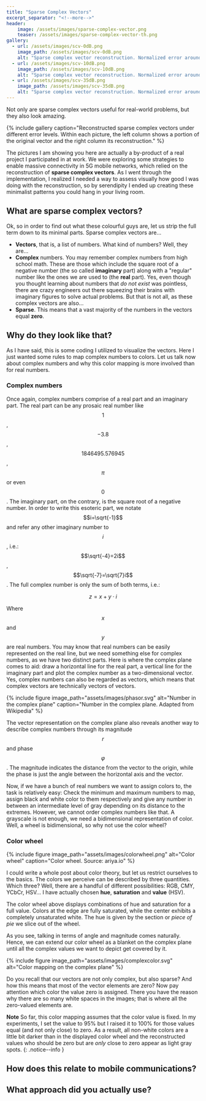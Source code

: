 ```yaml
---
title: "Sparse Complex Vectors"
excerpt_separator: "<!--more-->"
header:
    image: /assets/images/sparse-complex-vector.png
    teaser: /assets/images/sparse-complex-vector-th.png
gallery:
  - url: /assets/images/scv-0dB.png
    image_path: /assets/images/scv-0dB.png
    alt: "Sparse complex vector reconstruction. Normalized error around 0 dB"
  - url: /assets/images/scv-10dB.png
    image_path: /assets/images/scv-10dB.png
    alt: "Sparse complex vector reconstruction. Normalized error around -10 dB"
  - url: /assets/images/scv-35dB.png
    image_path: /assets/images/scv-35dB.png
    alt: "Sparse complex vector reconstruction. Normalized error around -35 dB"
---
```


Not only are sparse complex vectors useful for real-world problems, but they also look amazing.

<!--more-->

{% include gallery caption="Reconstructed sparse complex vectors under different error levels. Within each picture, the left column shows a portion of the original vector and the right column its reconstruction." %}

The pictures I am showing you here are actually a by-product of a real project I participated in
at work. We were exploring some strategies to enable massive connectivity in 5G mobile networks,
which relied on the reconstruction of **sparse complex vectors**. As I went through the implementation,
I realized I needed a way to assess visually how good I was doing with the reconstruction,
so by serendipity I ended up
creating these minimalist patterns you could hang in your living room.

## What are sparse complex vectors?

Ok, so in order to find out what these colourful guys are, let us strip the full term down to
its minimal parts. Sparse complex vectors are...

- **Vectors**, that is, a list of numbers. What kind of numbers? Well, they are...
- **Complex** numbers. You may remember complex numbers from high school math. These are those
which include the square root of a negative number (the so called **imaginary** part) along with a "regular"
number like the ones we are used to (the **real** part).  Yes, even though you thought learning about
numbers that _do not exist_ was pointless, there are crazy engineers out there squeezing their brains
with imaginary figures to solve actual problems. But that is not all, as these complex vectors are also...
- **Sparse**. This means that a vast majority of the numbers in the vectors equal **zero**.

## Why do they look like that?

As I have said, this is some coding I utilized to visualize the vectors. Here I just wanted some rules to
map complex numbers to colors. Let us talk now about complex numbers and why this color mapping is more involved than
for real numbers.

### Complex numbers

Once again, complex numbers comprise of a real part and an imaginary part.
The real part can be any prosaic real number like $$1$$, $$-3.8$$,
$$1846495.576945$$, $$\pi$$ or even $$0$$.
The imaginary part, on the contrary, is the square root of a negative number. In order to write this
esoteric part, we notate $$i=\sqrt{-1}$$ and refer any other imaginary number to $$i$$, i.e.:
$$\sqrt{-4}=2i$$, $$\sqrt{-7}=\sqrt{7}i$$. The full complex number is only the sum of both terms, i.e.:

$$z=x+y\cdot i$$

Where $$x$$ and $$y$$ are real numbers. You may know that real numbers
can be easily represented on the real line, but we need something else for complex numbers,
as we have two distinct parts. Here is where the complex plane comes to aid: draw a horizontal line for
the real part, a vertical line for the imaginary part and plot the complex number as a two-dimensional
vector. Yes, complex numbers can also be regarded as vectors, which means that complex vectors are technically
vectors of vectors.

{% include figure image_path="assets/images/phasor.svg" alt="Number in the complex plane" caption="Number in the complex plane. Adapted from Wikipedia" %}

The vector representation on the complex plane also reveals another way to describe complex numbers
through its magnitude $$r$$ and phase  $$\varphi$$. The magnitude indicates the distance from the vector to
the origin, while the phase is just the angle between the horizontal axis and the vector.

Now, if we have a bunch of real numbers we want to assign colors to,
the task is relatively easy: Check the minimum and maximum numbers to map, assign black and white color
to them respectively and give any number in between an intermediate level of gray depending on its distance
to the extremes. However, we cannot order complex numbers like that. A grayscale is not enough, we need a
bidimensional representation of color. Well, a wheel is bidimensional,
so why not use the color wheel?

### Color wheel

{% include figure image_path="assets/images/colorwheel.png" alt="Color wheel" caption="Color wheel. Source: ariya.io" %}

I could write a whole post about color theory, but let us restrict ourselves to the basics.
The colors we perceive can be described by three quantities. Which three? Well,
there are a handful of different possibilities: RGB, CMY, YCbCr, HSV... I have actually
chosen **hue**, **saturation** and **value** (HSV).

The color wheel above displays combinations of hue and saturation for a full value.
Colors at the edge are fully saturated, while the center exhibits a completely
unsaturated white. The hue is given by the section or _piece of pie_ we slice out of the
wheel.

As you see, talking in terms of angle and magnitude comes naturally. Hence, we can
extend our color wheel as a blanket on the complex plane until all the complex values
we want to depict get covered by it.

{% include figure image_path="assets/images/complexcolor.svg" alt="Color mapping on the complex plane" %}

Do you recall that our vectors are not only complex, but also sparse?
And how this means that most of the vector elements are zero?
Now pay attention which color the value zero is assigned.
There you have the reason
why there are so many white spaces in the images;
that is where all the zero-valued elements are.

**Note** So far, this color mapping assumes that the color value is fixed.
In my experiments, I set the value to 95% but I raised it to 100% for those values
equal (and not only close) to zero. As a result, all non-white colors are a little
bit darker than in the displayed color wheel and
the reconstructed values who should be zero but are _only_ close to zero
appear as light gray spots.
{: .notice--info }

## How does this relate to mobile communications?

## What approach did you actually use?